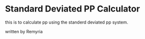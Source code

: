 # Standard Deviated PP Calculator
this is to calculate pp using the standerd deviated pp system.

written by Remyria
